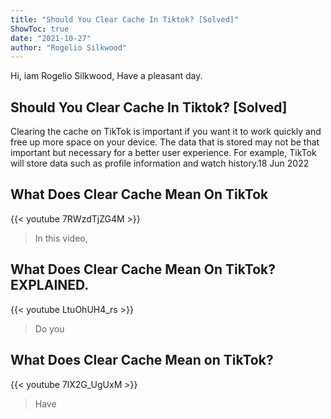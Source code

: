 ```yaml
---
title: "Should You Clear Cache In Tiktok? [Solved]"
ShowToc: true 
date: "2021-10-27"
author: "Rogelio Silkwood" 
---
```


Hi, iam Rogelio Silkwood, Have a pleasant day.
## Should You Clear Cache In Tiktok? [Solved]
Clearing the cache on TikTok is important if you want it to work quickly and free up more space on your device. The data that is stored may not be that important but necessary for a better user experience. For example, TikTok will store data such as profile information and watch history.18 Jun 2022

## What Does Clear Cache Mean On TikTok
{{< youtube 7RWzdTjZG4M >}}
>In this video, 

## What Does Clear Cache Mean On TikTok? EXPLAINED.
{{< youtube LtuOhUH4_rs >}}
>Do you

## What Does Clear Cache Mean on TikTok?
{{< youtube 7lX2G_UgUxM >}}
>Have 

